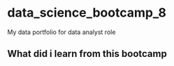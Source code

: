 # data_science_bootcamp_8
My data portfolio for data analyst role

## What did i learn  from this bootcamp


